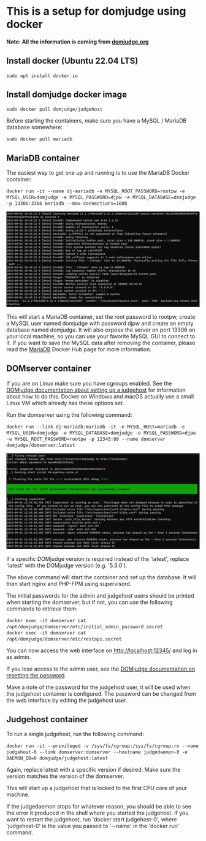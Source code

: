 # This is a setup for domjudge using docker

#### Note: All the information is coming from [domjudge.org](https://www.domjudge.org/about)

## Install docker (Ubuntu 22.04 LTS)

```
sudo apt install docker.io
```

## Install domjudge docker image 
```
sudo docker pull domjudge/judgehost
```

Before starting the containers, make sure you have a MySQL / MariaDB database somewhere:

```
sudo docker pull mariadb
```

## MariaDB container

The easiest way to get one up and running is to use the MariaDB Docker container:

```
docker run -it --name dj-mariadb -e MYSQL_ROOT_PASSWORD=rootpw -e MYSQL_USER=domjudge -e MYSQL_PASSWORD=djpw -e MYSQL_DATABASE=domjudge -p 13306:3306 mariadb --max-connections=1000
```

![MariaDB](https://github.com/wincle626/domjudgeDockerSetup/blob/main/pics/MariaDB.png)

This will start a MariaDB container, set the root password to rootpw, create a MySQL user named domjudge with password djpw and create an empty database named domjudge. It will also expose the server on port 13306 on your local machine, so you can use your favorite MySQL GUI to connect to it. If you want to save the MySQL data after removing the container, please read the [MariaDB](https://hub.docker.com/_/mariadb) Docker Hub page for more information.

## DOMserver container

If you are on Linux make sure you have cgroups enabled. See the [DOMjudge documentation about setting up a judgehost](https://www.domjudge.org/docs/manual/main/install-judgehost.html#linux-control-groups) for information about how to do this. Docker on Windows and macOS actually use a small Linux VM which already has these options set.

Run the domserver using the following command:

```
docker run --link dj-mariadb:mariadb -it -e MYSQL_HOST=mariadb -e MYSQL_USER=domjudge -e MYSQL_DATABASE=domjudge -e MYSQL_PASSWORD=djpw -e MYSQL_ROOT_PASSWORD=rootpw -p 12345:80 --name domserver domjudge/domserver:latest
```

![JudgeServer](https://github.com/wincle626/domjudgeDockerSetup/blob/main/pics/JudgeServer.png)

If a specific DOMjudge version is required instead of the 'latest', replace 'latest' with the DOMjudge version (e.g. '5.3.0').

The above command will start the container and set up the database. It will then start nginx and PHP-FPM using supervisord.

The initial passwords for the admin and judgehost users should be printed when starting the domserver, but if not, you can use the following commands to retrieve them:

```
docker exec -it domserver cat /opt/domjudge/domserver/etc/initial_admin_password.secret
docker exec -it domserver cat /opt/domjudge/domserver/etc/restapi.secret
```

You can now access the web interface on [http://localhost:12345/](http://localhost:12345/) and log in as admin.

If you lose access to the admin user, see the [DOMjudge documentation on resetting the password](https://www.domjudge.org/docs/manual/main/config-basic.html#resetting-the-password-for-a-user).

Make a note of the password for the judgehost user, it will be used when the judgehost container is configured. The password can be changed from the web interface by editing the judgehost user.

## Judgehost container

To run a single judgehost, run the following command:

```
docker run -it --privileged -v /sys/fs/cgroup:/sys/fs/cgroup:ro --name judgehost-0 --link domserver:domserver --hostname judgedaemon-0 -e DAEMON_ID=0 domjudge/judgehost:latest
```

Again, replace latest with a specific version if desired. Make sure the version matches the version of the domserver.

This will start up a judgehost that is locked to the first CPU core of your machine.

If the judgedaemon stops for whatever reason, you should be able to see the error it produced in the shell where you started the judgehost. If you want to restart the judgehost, run 'docker start judgehost-0', where 'judgehost-0' is the value you passed to '--name' in the 'docker run' command.
